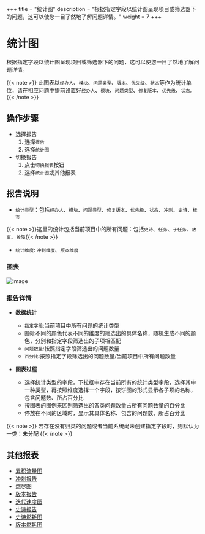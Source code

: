 +++
title = "统计图"
description = "根据指定字段以统计图呈现项目或筛选器下的问题，这可以使您一目了然地了解问题详情。"
weight = 7
+++

# 统计图

根据指定字段以统计图呈现项目或筛选器下的问题，这可以使您一目了然地了解问题详情。  

 {{< note >}} 此图表以`经办人`、`模块`、`问题类型`、`版本`、`优先级`、`状态`等作为统计单位，请在相应问题中提前设置好`经办人`、`模块`、`问题类型`、`修复版本`、`优先级`、`状态`。{{< /note >}}

## 操作步骤

* 选择报告
    1. 选择`报告`
    2. 选择`统计图`
* 切换报告
    1. 点击`切换报表`按钮
    2. 选择`统计图`或其他报表

## 报告说明
* `统计类型`：包括`经办人`、`模块`、`问题类型`、`修复版本`、`优先级`、`状态`、`冲刺`、`史诗`、`标签`

{{< note >}}这里的统计包括当前项目中的所有问题：包括`史诗`、`任务`、`子任务`、`故事`、`故障`{{< /note >}}

* `统计维度`: `冲刺维度`、`版本维度`

### 图表  
![image](/docs/user-guide/agile/report/img/statistical.png)

### 报告详情

- **数据统计**
    - `指定字段`:当前项目中所有问题的统计类型
    - `图例`:不同的颜色代表不同的维度的筛选出的具体名称，随机生成不同的颜色，分别和指定字段筛选出的子项相匹配
    - `问题数量`:按照指定字段筛选出的问题数量
    - `百分比`:按照指定字段筛选出的问题数量/当前项目中所有问题数量

- **图表过程**
    - 选择统计类型的字段，下拉框中存在当前所有的统计类型字段，选择其中一种类型，再按照维度选择一个字段，按饼图的形式显示各子项的名称，包含问题数、所占百分比
    - 按图表的图例来区别筛选出的各类问题数量占所有问题数量的百分比
    - 停放在不同的区域时，显示其具体名称、包含的问题数、所占百分比
    
 {{< note >}}
若存在没有归类的问题或者当前系统尚未创建指定字段时，则默认为一类：未分配
 {{< /note >}}


## 其他报表

- [累积流量图](../cumulative-flow)
- [冲刺报告](../sprint)
- [燃尽图](../burn-down)
- [版本报告](../version-report)
- [迭代速度图](../iterative-chart)
- [史诗报告](../epic-report)
- [史诗燃耗图](../epicburndown)
- [版本燃耗图](../versionburndown)